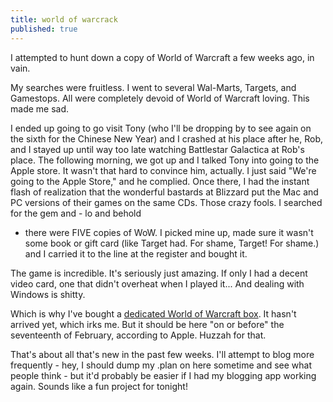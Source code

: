 ```yaml
---
title: world of warcrack
published: true
---
```


I attempted to hunt down a copy of World of Warcraft a few weeks ago, in
vain.

My searches were fruitless. I went to several Wal-Marts, Targets, and
Gamestops. All were completely devoid of World of Warcraft loving. This
made me sad.

I ended up going to go visit Tony (who I'll be dropping by to see again
on the sixth for the Chinese New Year) and I crashed at his place after
he, Rob, and I stayed up until way too late watching Battlestar
Galactica at Rob's place. The following morning, we got up and I talked
Tony into going to the Apple store. It wasn't that hard to convince him,
actually. I just said "We're going to the Apple Store," and he complied.
Once there, I had the instant flash of realization that the wonderful
bastards at Blizzard put the Mac and PC versions of their games on the
same CDs. Those crazy fools. I searched for the gem and - lo and behold
- there were FIVE copies of WoW. I picked mine up, made sure it wasn't
some book or gift card (like Target had. For shame, Target! For shame.)
and I carried it to the line at the register and bought it.

The game is incredible. It's seriously just amazing. If only I had a
decent video card, one that didn't overheat when I played it... And
dealing with Windows is shitty.

Which is why I've bought a [dedicated World of Warcraft box][]. It
hasn't arrived yet, which irks me. But it should be here "on or before"
the seventeenth of February, according to Apple. Huzzah for that.

That's about all that's new in the past few weeks. I'll attempt to blog
more frequently - hey, I should dump my .plan on here sometime and see
what people think - but it'd probably be easier if I had my blogging app
working again. Sounds like a fun project for tonight!

  [dedicated World of Warcraft box]: http://www.apple.com/macmini/

